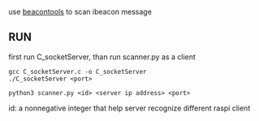 use [beacontools](https://github.com/citruz/beacontools.git) to scan ibeacon message


## RUN
first run C_socketServer, than run scanner.py as a client

```
gcc C_socketServer.c -o C_socketServer
./C_socketServer <port>
```

```
python3 scanner.py <id> <server ip address> <port>
```

id: a nonnegative integer that help server recognize different raspi client
